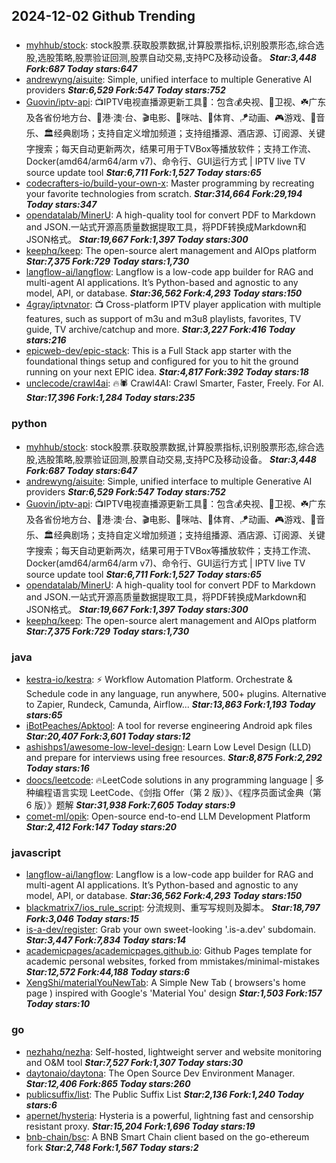## 2024-12-02 Github Trending

### 
* [myhhub/stock](https://github.com/myhhub/stock): stock股票.获取股票数据,计算股票指标,识别股票形态,综合选股,选股策略,股票验证回测,股票自动交易,支持PC及移动设备。 ***Star:3,448 Fork:687 Today stars:647***
* [andrewyng/aisuite](https://github.com/andrewyng/aisuite): Simple, unified interface to multiple Generative AI providers ***Star:6,529 Fork:547 Today stars:752***
* [Guovin/iptv-api](https://github.com/Guovin/iptv-api): 📺IPTV电视直播源更新工具🚀：包含💰央视、📡卫视、☘️广东及各省份地方台、🌊港·澳·台、🎬电影、🎥咪咕、🏀体育、🪁动画、🎮游戏、🎵音乐、🏛经典剧场；支持自定义增加频道；支持组播源、酒店源、订阅源、关键字搜索；每天自动更新两次，结果可用于TVBox等播放软件；支持工作流、Docker(amd64/arm64/arm v7)、命令行、GUI运行方式 | IPTV live TV source update tool ***Star:6,711 Fork:1,527 Today stars:65***
* [codecrafters-io/build-your-own-x](https://github.com/codecrafters-io/build-your-own-x): Master programming by recreating your favorite technologies from scratch. ***Star:314,664 Fork:29,194 Today stars:347***
* [opendatalab/MinerU](https://github.com/opendatalab/MinerU): A high-quality tool for convert PDF to Markdown and JSON.一站式开源高质量数据提取工具，将PDF转换成Markdown和JSON格式。 ***Star:19,667 Fork:1,397 Today stars:300***
* [keephq/keep](https://github.com/keephq/keep): The open-source alert management and AIOps platform ***Star:7,375 Fork:729 Today stars:1,730***
* [langflow-ai/langflow](https://github.com/langflow-ai/langflow): Langflow is a low-code app builder for RAG and multi-agent AI applications. It’s Python-based and agnostic to any model, API, or database. ***Star:36,562 Fork:4,293 Today stars:150***
* [4gray/iptvnator](https://github.com/4gray/iptvnator): 📺 Cross-platform IPTV player application with multiple features, such as support of m3u and m3u8 playlists, favorites, TV guide, TV archive/catchup and more. ***Star:3,227 Fork:416 Today stars:216***
* [epicweb-dev/epic-stack](https://github.com/epicweb-dev/epic-stack): This is a Full Stack app starter with the foundational things setup and configured for you to hit the ground running on your next EPIC idea. ***Star:4,817 Fork:392 Today stars:18***
* [unclecode/crawl4ai](https://github.com/unclecode/crawl4ai): 🔥🕷️ Crawl4AI: Crawl Smarter, Faster, Freely. For AI. ***Star:17,396 Fork:1,284 Today stars:235***

### python
* [myhhub/stock](https://github.com/myhhub/stock): stock股票.获取股票数据,计算股票指标,识别股票形态,综合选股,选股策略,股票验证回测,股票自动交易,支持PC及移动设备。 ***Star:3,448 Fork:687 Today stars:647***
* [andrewyng/aisuite](https://github.com/andrewyng/aisuite): Simple, unified interface to multiple Generative AI providers ***Star:6,529 Fork:547 Today stars:752***
* [Guovin/iptv-api](https://github.com/Guovin/iptv-api): 📺IPTV电视直播源更新工具🚀：包含💰央视、📡卫视、☘️广东及各省份地方台、🌊港·澳·台、🎬电影、🎥咪咕、🏀体育、🪁动画、🎮游戏、🎵音乐、🏛经典剧场；支持自定义增加频道；支持组播源、酒店源、订阅源、关键字搜索；每天自动更新两次，结果可用于TVBox等播放软件；支持工作流、Docker(amd64/arm64/arm v7)、命令行、GUI运行方式 | IPTV live TV source update tool ***Star:6,711 Fork:1,527 Today stars:65***
* [opendatalab/MinerU](https://github.com/opendatalab/MinerU): A high-quality tool for convert PDF to Markdown and JSON.一站式开源高质量数据提取工具，将PDF转换成Markdown和JSON格式。 ***Star:19,667 Fork:1,397 Today stars:300***
* [keephq/keep](https://github.com/keephq/keep): The open-source alert management and AIOps platform ***Star:7,375 Fork:729 Today stars:1,730***

### java
* [kestra-io/kestra](https://github.com/kestra-io/kestra): ⚡ Workflow Automation Platform. Orchestrate & Schedule code in any language, run anywhere, 500+ plugins. Alternative to Zapier, Rundeck, Camunda, Airflow... ***Star:13,863 Fork:1,193 Today stars:65***
* [iBotPeaches/Apktool](https://github.com/iBotPeaches/Apktool): A tool for reverse engineering Android apk files ***Star:20,407 Fork:3,601 Today stars:12***
* [ashishps1/awesome-low-level-design](https://github.com/ashishps1/awesome-low-level-design): Learn Low Level Design (LLD) and prepare for interviews using free resources. ***Star:8,875 Fork:2,292 Today stars:16***
* [doocs/leetcode](https://github.com/doocs/leetcode): 🔥LeetCode solutions in any programming language | 多种编程语言实现 LeetCode、《剑指 Offer（第 2 版）》、《程序员面试金典（第 6 版）》题解 ***Star:31,938 Fork:7,605 Today stars:9***
* [comet-ml/opik](https://github.com/comet-ml/opik): Open-source end-to-end LLM Development Platform ***Star:2,412 Fork:147 Today stars:20***

### javascript
* [langflow-ai/langflow](https://github.com/langflow-ai/langflow): Langflow is a low-code app builder for RAG and multi-agent AI applications. It’s Python-based and agnostic to any model, API, or database. ***Star:36,562 Fork:4,293 Today stars:150***
* [blackmatrix7/ios_rule_script](https://github.com/blackmatrix7/ios_rule_script): 分流规则、重写写规则及脚本。 ***Star:18,797 Fork:3,046 Today stars:15***
* [is-a-dev/register](https://github.com/is-a-dev/register): Grab your own sweet-looking '.is-a.dev' subdomain. ***Star:3,447 Fork:7,834 Today stars:14***
* [academicpages/academicpages.github.io](https://github.com/academicpages/academicpages.github.io): Github Pages template for academic personal websites, forked from mmistakes/minimal-mistakes ***Star:12,572 Fork:44,188 Today stars:6***
* [XengShi/materialYouNewTab](https://github.com/XengShi/materialYouNewTab): A Simple New Tab ( browsers's home page ) inspired with Google's 'Material You' design ***Star:1,503 Fork:157 Today stars:10***

### go
* [nezhahq/nezha](https://github.com/nezhahq/nezha): Self-hosted, lightweight server and website monitoring and O&M tool ***Star:7,527 Fork:1,307 Today stars:30***
* [daytonaio/daytona](https://github.com/daytonaio/daytona): The Open Source Dev Environment Manager. ***Star:12,406 Fork:865 Today stars:260***
* [publicsuffix/list](https://github.com/publicsuffix/list): The Public Suffix List ***Star:2,136 Fork:1,240 Today stars:6***
* [apernet/hysteria](https://github.com/apernet/hysteria): Hysteria is a powerful, lightning fast and censorship resistant proxy. ***Star:15,204 Fork:1,696 Today stars:19***
* [bnb-chain/bsc](https://github.com/bnb-chain/bsc): A BNB Smart Chain client based on the go-ethereum fork ***Star:2,748 Fork:1,567 Today stars:2***
